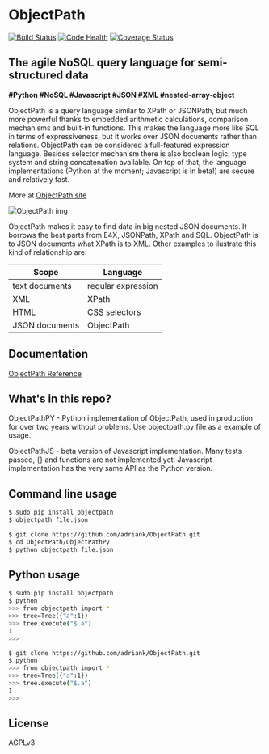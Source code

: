 ObjectPath
==========

[![Build Status](https://travis-ci.org/adriank/ObjectPath.svg?branch=master)](https://travis-ci.org/adriank/ObjectPath)
[![Code Health](https://landscape.io/github/adriank/ObjectPath/master/landscape.png)](https://landscape.io/github/adriank/ObjectPath/master)
[![Coverage Status](https://coveralls.io/repos/adriank/ObjectPath/badge.png?branch=master)](https://coveralls.io/r/adriank/ObjectPath?branch=master)

The agile NoSQL query language for semi-structured data
-----------------------------------------------

**#Python #NoSQL #Javascript #JSON #XML #nested-array-object**

ObjectPath is a query language similar to XPath or JSONPath, but much more powerful thanks to embedded arithmetic calculations, comparison mechanisms and built-in functions. This makes the language more like SQL in terms of expressiveness, but it works over JSON documents rather than relations. ObjectPath can be considered a full-featured expression language. Besides selector mechanism there is also boolean logic, type system and string concatenation available. On top of that, the language implementations (Python at the moment; Javascript is in beta!) are secure and relatively fast.

More at [ObjectPath site](http://adriank.github.io/ObjectPath)

![ObjectPath img](http://adriank.github.io/ObjectPath/img/op-colors.png)

ObjectPath makes it easy to find data in big nested JSON documents. It borrows the best parts from E4X, JSONPath, XPath and SQL. ObjectPath is to JSON documents what XPath is to XML. Other examples to ilustrate this kind of relationship are:

| Scope  | Language |
|---|---|
| text documents  | regular expression  |
| XML  | XPath  |
| HTML  | CSS selectors  |
| JSON documents | ObjectPath |


Documentation
-------------

[ObjectPath Reference](http://adriank.github.io/ObjectPath/reference.html)

What's in this repo?
--------------------

ObjectPathPY - Python implementation of ObjectPath, used in production for over two years without problems. Use objectpath.py file as a example of usage.

ObjectPathJS - beta version of Javascript implementation. Many tests passed, {} and functions are not implemented yet. Javascript implementation has the very same API as the Python version.

Command line usage
-----

`````sh
$ sudo pip install objectpath
$ objectpath file.json
`````

`````sh
$ git clone https://github.com/adriank/ObjectPath.git
$ cd ObjectPath/ObjectPathPy
$ python objectpath file.json
`````

Python usage
----------------

`````sh
$ sudo pip install objectpath
$ python
>>> from objectpath import *
>>> tree=Tree({"a":1})
>>> tree.execute("$.a")
1
>>>
`````

`````sh
$ git clone https://github.com/adriank/ObjectPath.git
$ python
>>> from objectpath import *
>>> tree=Tree({"a":1})
>>> tree.execute("$.a")
1
>>>
`````

License
-------

AGPLv3
